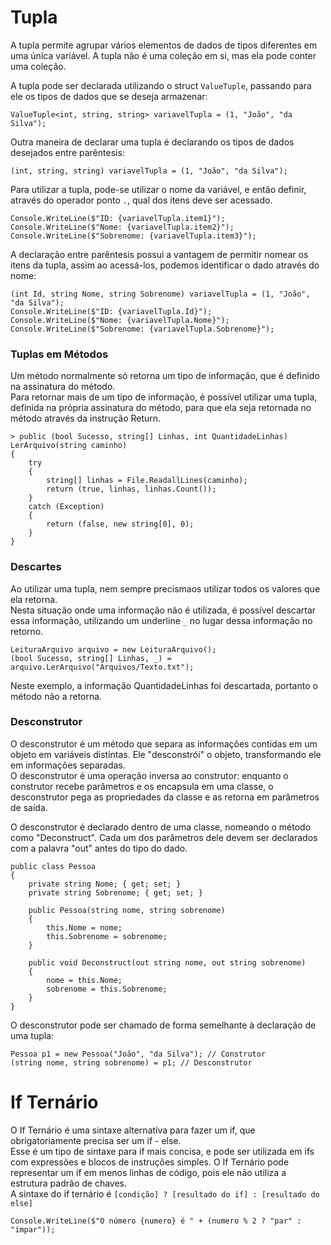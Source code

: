 
# Tupla

A tupla permite agrupar vários elementos de dados de tipos diferentes em uma única variável. A tupla não é uma coleção em si, mas ela pode conter uma coleção.

A tupla pode ser declarada utilizando o struct `ValueTuple`, passando para ele os tipos de dados que se deseja armazenar:
```
ValueTuple<int, string, string> variavelTupla = (1, "João", "da Silva");
```

Outra maneira de declarar uma tupla é declarando os tipos de dados desejados entre parêntesis:
```
(int, string, string) variavelTupla = (1, "João", "da Silva");
```

Para utilizar a tupla, pode-se utilizar o nome da variável, e então definir, através do operador ponto `.`, qual dos itens deve ser acessado.
```
Console.WriteLine($"ID: {variavelTupla.item1}");
Console.WriteLine($"Nome: {variavelTupla.item2}");
Console.WriteLine($"Sobrenome: {variavelTupla.item3}");
```
A declaração entre parêntesis possui a vantagem de permitir nomear os itens da tupla, assim ao acessá-los, podemos identificar o dado através do nome:
```
(int Id, string Nome, string Sobrenome) variavelTupla = (1, "João", "da Silva");
Console.WriteLine($"ID: {variavelTupla.Id}");
Console.WriteLine($"Nome: {variavelTupla.Nome}");
Console.WriteLine($"Sobrenome: {variavelTupla.Sobrenome}");
```

### Tuplas em Métodos

Um método normalmente só retorna um tipo de informação, que é definido na assinatura do método.  
Para retornar mais de um tipo de informação, é possível utilizar uma tupla, definida na própria assinatura do método, para que ela seja retornada no método através da instrução Return.
```
> public (bool Sucesso, string[] Linhas, int QuantidadeLinhas) LerArquivo(string caminho)
{
	try
	{
		string[] linhas = File.ReadallLines(caminho);
		return (true, linhas, linhas.Count());
	}
 	catch (Exception)
	{
		return (false, new string[0], 0);
	}
}
```

### Descartes

Ao utilizar uma tupla, nem sempre precismaos utilizar todos os valores que ela retorna.  
Nesta situação onde uma informação não é utilizada, é possível descartar essa informação, utilizando um underline `_` no lugar dessa informação no retorno.
```
LeituraArquivo arquivo = new LeituraArquivo();
(bool Sucesso, string[] Linhas, _) = arquivo.LerArquivo("Arquivos/Texto.txt");
```
Neste exemplo, a informação QuantidadeLinhas foi descartada, portanto o método não a retorna.

### Desconstrutor

O desconstrutor é um método que separa as informações contidas em um objeto em variáveis distintas. Ele "desconstrói" o objeto, transformando ele em informações separadas.  
O desconstrutor é uma operação inversa ao construtor: enquanto o construtor recebe parâmetros e os encapsula em uma classe, o desconstrutor pega as propriedades da classe e as retorna em parâmetros de saída.

O desconstrutor é declarado dentro de uma classe, nomeando o método como "Deconstruct". Cada um dos parâmetros dele devem ser declarados com a palavra "out" antes do tipo do dado.
```
public class Pessoa
{
	private string Nome; { get; set; }
	private string Sobrenome; { get; set; }
	
	public Pessoa(string nome, string sobrenome)
	{
		this.Nome = nome;
		this.Sobrenome = sobrenome;
	}
	
	public void Deconstruct(out string nome, out string sobrenome)
	{
		nome = this.Nome;
		sobrenome = this.Sobrenome;
	}
}
```
O desconstrutor pode ser chamado de forma semelhante à declaração de uma tupla:
```
Pessoa p1 = new Pessoa("João", "da Silva"); // Construtor
(string nome, string sobrenome) = p1; // Desconstrutor
```

# If Ternário

O If Ternário é uma sintaxe alternativa para fazer um if, que obrigatoriamente precisa ser um if - else.  
Esse é um tipo de sintaxe para if mais concisa, e pode ser utilizada em ifs com expressões e blocos de instruções simples. O If Ternário pode representar um if em menos linhas de código, pois ele não utiliza a estrutura padrão de chaves.  
A sintaxe do if ternário é `[condição] ? [resultado do if] : [resultado do else]`
```
Console.WriteLine($"O número {numero} é " + (numero % 2 ? "par" : "ímpar"));
```
